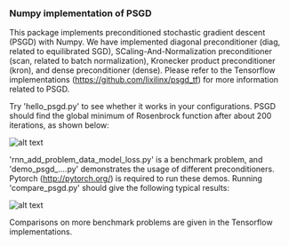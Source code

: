 ### Numpy implementation of PSGD
This package implements preconditioned stochastic gradient descent (PSGD) with Numpy. We have implemented diagonal preconditioner (diag, related to equilibrated SGD), SCaling-And-Normalization preconditioner (scan, related to batch normalization), Kronecker product preconditioner (kron), and dense preconditioner (dense). Please refer to the Tensorflow implementations (https://github.com/lixilinx/psgd_tf) for more information related to PSGD.

Try 'hello_psgd.py' to see whether it works in your configurations. PSGD should find the global minimum of Rosenbrock function after about 200 iterations, as shown below: 

![alt text](https://github.com/lixilinx/psgd_np/blob/master/hello_psgd.png)

'rnn_add_problem_data_model_loss.py' is a benchmark problem, and 'demo_psgd_....py' demonstrates the usage of different preconditioners. Pytorch (http://pytorch.org/) is required to run these demos. Running 'compare_psgd.py' should give the following typical results: 

![alt text](https://github.com/lixilinx/psgd_np/blob/master/compare_psgd.png)

Comparisons on more benchmark problems are given in the Tensorflow implementations. 
